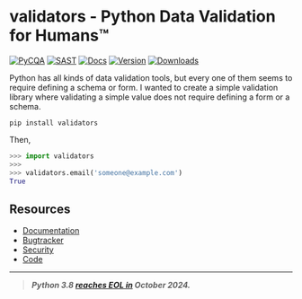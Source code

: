 # validators - Python Data Validation for Humans™

[![PyCQA][pycqa-badge]][pycqa-link] [![SAST][sast-badge]][sast-link] [![Docs][docs-badge]][docs-link] [![Version][vs-badge]][vs-link] [![Downloads][dw-badge]][dw-link]

<!-- [![Package][package-badge]][package-link] -->

Python has all kinds of data validation tools, but every one of them seems to
require defining a schema or form. I wanted to create a simple validation
library where validating a simple value does not require defining a form or a
schema.

```shell
pip install validators
```

Then,

```python
>>> import validators
>>> 
>>> validators.email('someone@example.com')
True
```

## Resources

<!-- Backup documentation URL :  https://yozachar.github.io/pyvalidators/ -->
<!-- Original documentation URL :  https://python-validators.github.io/validators/ -->

- [Documentation](https://yozachar.github.io/pyvalidators)
- [Bugtracker](https://github.com/python-validators/validators/issues)
- [Security](https://github.com/python-validators/validators/blob/master/SECURITY.md)
- [Code](https://github.com/python-validators/validators/)

<!-- Original docs URL will be restored, once properly versioned docs are ready. -->

---

> **_Python 3.8 [reaches EOL in](https://endoflife.date/python) October 2024._**

<!-- Links -->
[sast-badge]: https://github.com/python-validators/validators/actions/workflows/sast.yaml/badge.svg
[sast-link]: https://github.com/python-validators/validators/actions/workflows/sast.yaml
[pycqa-badge]: https://github.com/python-validators/validators/actions/workflows/pycqa.yaml/badge.svg
[pycqa-link]: https://github.com/python-validators/validators/actions/workflows/pycqa.yaml
[docs-badge]: https://github.com/yozachar/pyvalidators/actions/workflows/pages/pages-build-deployment/badge.svg
[docs-link]: https://github.com/yozachar/pyvalidators/actions/workflows/pages/pages-build-deployment
[vs-badge]: https://img.shields.io/pypi/v/validators?logo=pypi&logoColor=white&label=version&color=blue
[vs-link]: https://pypi.python.org/pypi/validators/
[dw-badge]: https://img.shields.io/pypi/dm/validators?logo=pypi&logoColor=white&color=blue
[dw-link]: https://pypi.python.org/pypi/validators/

<!-- [package-badge]: https://github.com/python-validators/validators/actions/workflows/package.yaml/badge.svg
[package-link]: https://github.com/python-validators/validators/actions/workflows/package.yaml -->
